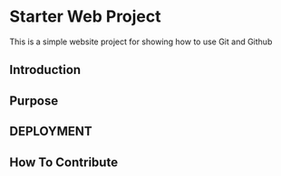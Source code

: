 # Starter Web Project

This is a simple website project for showing how to use Git and Github
## Introduction

## Purpose

## DEPLOYMENT

## How To Contribute